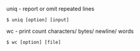 


uniq - report or omit repeated lines
```
$ uniq [option] [input] 
```

wc - print count characters/ bytes/ newline/ words 
```
$ wc [option] [file] 
```
